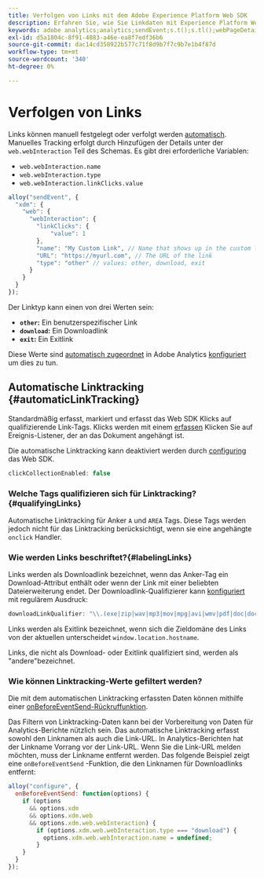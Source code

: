 ```yaml
---
title: Verfolgen von Links mit dem Adobe Experience Platform Web SDK
description: Erfahren Sie, wie Sie Linkdaten mit Experience Platform Web SDK an Adobe Analytics senden.
keywords: adobe analytics;analytics;sendEvent;s.t();s.tl();webPageDetails;pageViews;webInteraction;Web Interaction;Seitenansichten;Linktracking;Links;Link verfolgen;ClickCollection;ClickCollection;Sammlung;
exl-id: d5a1804c-8f91-4083-a46e-ea8f7edf36b6
source-git-commit: dac14cd358922b577c71f8d9b7f7c9b7e1b4f87d
workflow-type: tm+mt
source-wordcount: '340'
ht-degree: 0%

---
```


# Verfolgen von Links

Links können manuell festgelegt oder verfolgt werden [automatisch](#automaticLinkTracking). Manuelles Tracking erfolgt durch Hinzufügen der Details unter der `web.webInteraction` Teil des Schemas. Es gibt drei erforderliche Variablen:

* `web.webInteraction.name`
* `web.webInteraction.type`
* `web.webInteraction.linkClicks.value`

```javascript
alloy("sendEvent", {
  "xdm": {
    "web": {
      "webInteraction": {
        "linkClicks": {
            "value": 1
        },
        "name": "My Custom Link", // Name that shows up in the custom links report
        "URL": "https://myurl.com", // The URL of the link
        "type": "other" // values: other, download, exit
      }
    }
  }
});
```

Der Linktyp kann einen von drei Werten sein:

* **`other`:** Ein benutzerspezifischer Link
* **`download`:** Ein Downloadlink
* **`exit`:** Ein Exitlink

Diese Werte sind [automatisch zugeordnet](adobe-analytics/automatically-mapped-vars.md) in Adobe Analytics [konfiguriert](adobe-analytics/analytics-overview.md) um dies zu tun.

## Automatische Linktracking {#automaticLinkTracking}

Standardmäßig erfasst, markiert und erfasst das Web SDK Klicks auf qualifizierende Link-Tags. Klicks werden mit einem [erfassen](https://www.w3.org/TR/uievents/#capture-phase) Klicken Sie auf Ereignis-Listener, der an das Dokument angehängt ist.

Die automatische Linktracking kann deaktiviert werden durch [configuring](../fundamentals/configuring-the-sdk.md#clickCollectionEnabled) das Web SDK.

```javascript
clickCollectionEnabled: false
```

### Welche Tags qualifizieren sich für Linktracking?{#qualifyingLinks}

Automatische Linktracking für Anker `A` und `AREA` Tags. Diese Tags werden jedoch nicht für das Linktracking berücksichtigt, wenn sie eine angehängte `onclick` Handler.

### Wie werden Links beschriftet?{#labelingLinks}

Links werden als Downloadlink bezeichnet, wenn das Anker-Tag ein Download-Attribut enthält oder wenn der Link mit einer beliebten Dateierweiterung endet. Der Downloadlink-Qualifizierer kann [konfiguriert](../fundamentals/configuring-the-sdk.md) mit regulärem Ausdruck:

```javascript
downloadLinkQualifier: "\\.(exe|zip|wav|mp3|mov|mpg|avi|wmv|pdf|doc|docx|xls|xlsx|ppt|pptx)$"
```

Links werden als Exitlink bezeichnet, wenn sich die Zieldomäne des Links von der aktuellen unterscheidet `window.location.hostname`.

Links, die nicht als Download- oder Exitlink qualifiziert sind, werden als &quot;andere&quot;bezeichnet.

### Wie können Linktracking-Werte gefiltert werden?

Die mit dem automatischen Linktracking erfassten Daten können mithilfe einer [onBeforeEventSend-Rückruffunktion](../fundamentals/tracking-events.md#modifying-events-globally).

Das Filtern von Linktracking-Daten kann bei der Vorbereitung von Daten für Analytics-Berichte nützlich sein. Das automatische Linktracking erfasst sowohl den Linknamen als auch die Link-URL. In Analytics-Berichten hat der Linkname Vorrang vor der Link-URL. Wenn Sie die Link-URL melden möchten, muss der Linkname entfernt werden. Das folgende Beispiel zeigt eine `onBeforeEventSend` -Funktion, die den Linknamen für Downloadlinks entfernt:

```javascript
alloy("configure", {
  onBeforeEventSend: function(options) {
    if (options
      && options.xdm
      && options.xdm.web
      && options.xdm.web.webInteraction) {
        if (options.xdm.web.webInteraction.type === "download") {
          options.xdm.web.webInteraction.name = undefined;
        }
    }
  }
});
```


